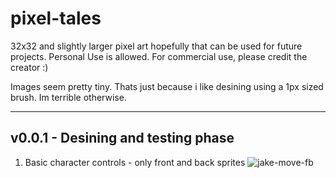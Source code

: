 # pixel-tales

32x32 and slightly larger pixel art hopefully that can be used for future projects. Personal Use is allowed. For commercial use, please credit the creator :)

Images seem pretty tiny. Thats just because i like desining using a 1px sized brush. Im terrible otherwise.

---

## v0.0.1 - Desining and testing phase
1. Basic character controls - only front and back sprites 
![jake-move-fb](https://user-images.githubusercontent.com/91192289/233825891-7128d0cf-9cef-42e8-803a-7727ba0d0b05.gif)
